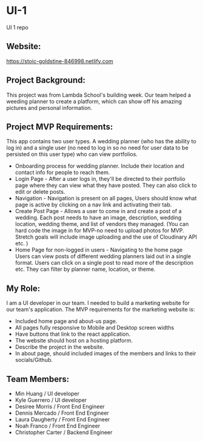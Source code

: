 # UI-1
UI 1 repo

## Website:
https://stoic-goldstine-846998.netlify.com

## Project Background:
This project was from Lambda School's building week. Our team helped a weeding planner to create a platform, which can show off his amazing pictures and personal information.

## Project MVP Requirements:
This app contains two user types. A wedding planner (who has the ability to log in) and a single user (no need to log in so no need for user data to be persisted on this user type) who can view portfolios.

* Onboarding process for wedding planner. Include their location and contact info for people to reach them.
* Login Page - After a user logs in, they'll be directed to their portfolio page where they can view what they have posted. They can also click to edit or delete posts.
* Navigation - Navigation is present on all pages, Users should know what page is active by clicking on a nav link and activating their tab.
* Create Post Page - Allows a user to come in and create a post of a wedding. Each post needs to have an image, description, wedding location, wedding theme, and list of vendors they managed. (You can hard code the image in for MVP-no need to upload photos for MVP. Stretch goals will include image uploading and the use of Cloudinary API etc. )
* Home Page for non-logged in users - Navigating to the home page Users can view posts of different wedding planners laid out in a single format. Users can click on a single post to read more of the description etc. They can filter by planner name, location, or theme.
## My Role:
I am a UI developer in our team. I needed to build a marketing website for our team's application. The MVP requirements for the marketing website is:

* Included home page and about-us page.
* All pages fully responsive to Mobile and Desktop screen widths
* Have buttons that link to the react application.
* The website should host on a hosting platform.
* Describe the project in the website.
* In about page, should included images of the members and links to their socials/Github.
## Team Members:
* Min Huang / UI developer
* Kyle Guerrero / UI developer
* Desiree Morris / Front End Engineer
* Dennis Mercado / Front End Engineer
* Laura Daugherty / Front End Engineer
* Noah Franco / Front End Engineer
* Christopher Carter / Backend Engineer

